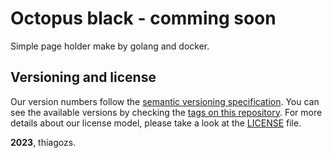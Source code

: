 # Octopus black - comming soon

Simple page holder make by golang and docker.


## Versioning and license

Our version numbers follow the [semantic versioning specification](http://semver.org/). You can see the available versions by checking the [tags on this repository](https://github.com/thiagozs/go-static-server/tags). For more details about our license model, please take a look at the [LICENSE](LICENSE) file.

**2023**, thiagozs.

